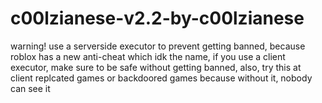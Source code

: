 # c00lzianese-v2.2-by-c00lzianese
warning! use a serverside executor to prevent getting banned, because roblox has a new anti-cheat which idk the name, if you use a client executor, make sure to be safe without getting banned, also, try this at client replcated games or backdoored games because without it, nobody can see it
